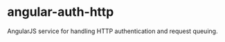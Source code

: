 angular-auth-http
=================

AngularJS service for handling HTTP authentication and request queuing.

